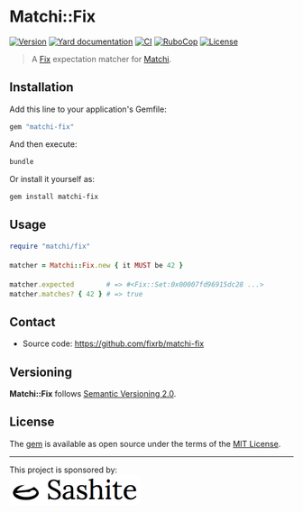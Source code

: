 # Matchi::Fix

[![Version](https://img.shields.io/github/v/tag/fixrb/matchi-fix?label=Version&logo=github)](https://github.com/fixrb/matchi-fix/releases)
[![Yard documentation](https://img.shields.io/badge/Yard-documentation-blue.svg?logo=github)](https://rubydoc.info/github/fixrb/matchi-fix/main)
[![CI](https://github.com/fixrb/matchi-fix/workflows/CI/badge.svg?branch=main)](https://github.com/fixrb/matchi-fix/actions?query=workflow%3Aci+branch%3Amain)
[![RuboCop](https://github.com/fixrb/matchi-fix/workflows/RuboCop/badge.svg?branch=main)](https://github.com/fixrb/matchi-fix/actions?query=workflow%3Arubocop+branch%3Amain)
[![License](https://img.shields.io/github/license/fixrb/matchi-fix?label=License&logo=github)](https://github.com/fixrb/matchi-fix/raw/main/LICENSE.md)

> A [Fix](https://github.com/fixrb/fix) expectation matcher for [Matchi](https://github.com/fixrb/matchi).

## Installation

Add this line to your application's Gemfile:

```ruby
gem "matchi-fix"
```

And then execute:

```sh
bundle
```

Or install it yourself as:

```sh
gem install matchi-fix
```

## Usage

```ruby
require "matchi/fix"

matcher = Matchi::Fix.new { it MUST be 42 }

matcher.expected        # => #<Fix::Set:0x00007fd96915dc28 ...>
matcher.matches? { 42 } # => true
```

## Contact

* Source code: https://github.com/fixrb/matchi-fix

## Versioning

__Matchi::Fix__ follows [Semantic Versioning 2.0](https://semver.org/).

## License

The [gem](https://rubygems.org/gems/matchi-fix) is available as open source under the terms of the [MIT License](https://opensource.org/licenses/MIT).

***

<p>
  This project is sponsored by:<br />
  <a href="https://sashite.com/"><img
    src="https://github.com/fixrb/matchi-fix/raw/main/img/sashite.png"
    alt="Sashite" /></a>
</p>
